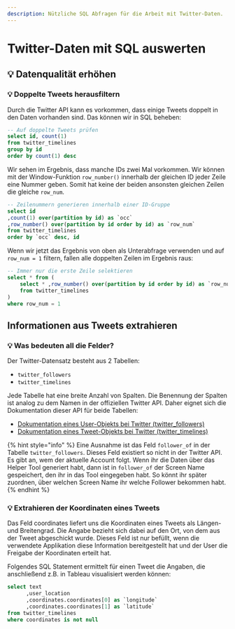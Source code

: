 ```yaml
---
description: Nützliche SQL Abfragen für die Arbeit mit Twitter-Daten.
---
```


# Twitter-Daten mit SQL auswerten

## 💡 Datenqualität erhöhen

### 💡 Doppelte Tweets herausfiltern

Durch die Twitter API kann es vorkommen, dass einige Tweets doppelt in den Daten vorhanden sind. Das können wir in SQL beheben:

```sql
-- Auf doppelte Tweets prüfen
select id, count(1) 
from twitter_timelines
group by id 
order by count(1) desc
```

Wir sehen im Ergebnis, dass manche IDs zwei Mal vorkommen. Wir können mit der Window-Funktion `row_number()` innerhalb der gleichen ID jeder Zeile eine Nummer geben. Somit hat keine der beiden ansonsten gleichen Zeilen die gleiche `row_num`.

```sql
-- Zeilenummern generieren innerhalb einer ID-Gruppe
select id
,count(1) over(partition by id) as `occ`
,row_number() over(partition by id order by id) as `row_num`
from twitter_timelines
order by `occ` desc, id
```

Wenn wir jetzt das Ergebnis von oben als Unterabfrage verwenden und auf `row_num = 1` filtern, fallen alle doppelten Zeilen im Ergebnis raus:

```sql
-- Immer nur die erste Zeile selektieren
select * from (
    select * ,row_number() over(partition by id order by id) as `row_num`
    from twitter_timelines
)
where row_num = 1
```

## Informationen aus Tweets extrahieren

### 💡 Was bedeuten all die Felder?

Der Twitter-Datensatz besteht aus 2 Tabellen:

* `twitter_followers`
* `twitter_timelines`

Jede Tabelle hat eine breite Anzahl von Spalten. Die Benennung der Spalten ist analog zu dem Namen in der offiziellen Twitter API. Daher eignet sich die Dokumentation dieser API für beide Tabellen:

* [Dokumentation eines User-Objekts bei Twitter \(twitter\_followers\)](https://developer.twitter.com/en/docs/tweets/data-dictionary/overview/user-object)
* [Dokumentation eines Tweet-Objekts bei Twitter \(twitter\_timelines\)](https://developer.twitter.com/en/docs/tweets/data-dictionary/overview/tweet-object.html)

{% hint style="info" %}
Eine Ausnahme ist das Feld `follower_of` in der Tabelle `twitter_followers`. Dieses Feld existiert so nicht in der Twitter API. Es gibt an, wem der aktuelle Account folgt. Wenn ihr die Daten über das Helper Tool generiert habt, dann ist in `follower_of` der Screen Name gespeichert, den ihr in das Tool eingegeben habt. So könnt ihr später zuordnen, über welchen Screen Name ihr welche Follower bekommen habt.
{% endhint %}

### 💡 Extrahieren der Koordinaten eines Tweets

Das Feld coordinates liefert uns die Koordinaten eines Tweets als Längen- und Breitengrad. Die Angabe bezieht sich dabei auf den Ort, von dem aus der Tweet abgeschickt wurde. Dieses Feld ist nur befüllt, wenn die verwendete Applikation diese Information bereitgestellt hat und der User die Freigabe der Koordinaten erteilt hat.

Folgendes SQL Statement ermittelt für einen Tweet die Angaben, die anschließend z.B. in Tableau visualisiert werden können:

```sql
select text
      ,user_location
      ,coordinates.coordinates[0] as `longitude` 
      ,coordinates.coordinates[1] as `latitude` 
from twitter_timelines
where coordinates is not null
```



